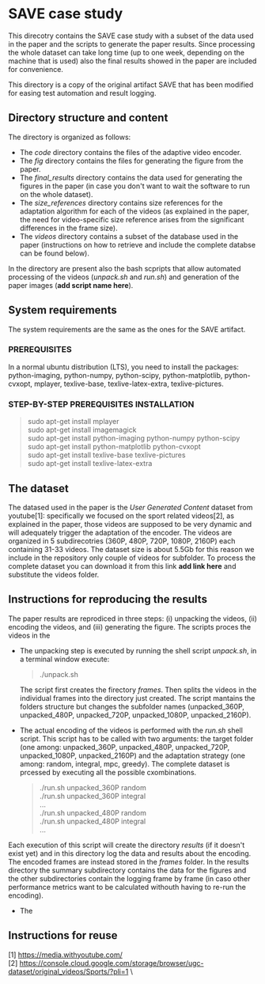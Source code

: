 # SAVE case study 
This direcotry contains the SAVE case study with a subset of the data used in the paper and the scripts to generate the paper results. Since processing the whole dataset can take long time (up to one week, depending on the machine that is used) also the final results showed in the paper are included for convenience.

This directory is a copy of the original artifact SAVE that has been modified for easing test automation and result logging.

## Directory structure and content
The directory is organized as follows:
  * The *code* directory contains the files of the adaptive video encoder.
  * The *fig* directory contains the files for generating the figure from the paper.
  * The *final_results* directory contains the data used for generating the figures in the paper (in case you don't want to wait the software to run on the whole dataset).
  * The *size_references* directory contains size references for the adaptation algorithm for each of the videos (as explained in the paper, the need for video-specific size reference arises from the significant differences in the frame size).
  * The *videos* directory contains a subset of the database used in the paper (instructions on how to retrieve and include the complete databse can be found below).
  
In the directory are present also the bash scpripts that allow automated processing of the videos (*unpack.sh* and *run.sh*) and generation of the paper images (**add script name here**).

## System requirements
The system requirements are the same as the ones for the SAVE artifact.

### PREREQUISITES
In a normal ubuntu distribution (LTS), you need to install the packages:
python-imaging, python-numpy, python-scipy, python-matplotlib, python-cvxopt, mplayer, texlive-base, texlive-latex-extra, texlive-pictures.

### STEP-BY-STEP PREREQUISITES INSTALLATION
 > sudo apt-get install mplayer \
 > sudo apt-get install imagemagick \
 > sudo apt-get install python-imaging python-numpy python-scipy \
 > sudo apt-get install python-matplotlib python-cvxopt \
 > sudo apt-get install texlive-base texlive-pictures \
 > sudo apt-get install texlive-latex-extra 

## The dataset
The datased used in the paper is the *User Generated Content* dataset from youtube[1]: specifically we focused on the sport related videos[2], as explained in the paper, those videos are supposed to be very dynamic and will adequately trigger the adaptation of the encoder. The videos are organized in 5 subdirecotries (360P, 480P, 720P, 1080P, 2160P) each containing 31-33 videos. The dataset size is about 5.5Gb for this reason we include in the repository only couple of videos for subfolder. To process the complete dataset you can download it from this link **add link here** and substitute the videos folder.

## Instructions for reproducing the results
The paper results are reprodiced in three steps: (i) unpacking the videos, (ii) encoding the videos, and (iii) generating the figure. The scripts proces the videos in the 

  * The unpacking step is executed by running the shell script *unpack.sh*, in a terminal window execute:
    > ./unpack.sh 
    
    The script first creates the firectory *frames*. Then splits the videos in the individual frames into the directory just created. The script mantains the folders structure but changes the subfolder names (unpacked_360P, unpacked_480P, unpacked_720P, unpacked_1080P, unpacked_2160P).
    
  * The actual encoding of the videos is performed with the *run.sh* shell script. This script has to be called with two arguments: the target folder (one among: unpacked_360P, unpacked_480P, unpacked_720P, unpacked_1080P, unpacked_2160P) and the adaptation strategy (one among: random, integral, mpc, greedy). The complete dataset is prcessed by executing all the possible cxombinations.
    > ./run.sh unpacked_360P random \
    > ./run.sh unpacked_360P integral \
    > ... \
    > ./run.sh unpacked_480P random \
    > ./run.sh unpacked_480P integral \
    > ... 
    
Each execution of this script will create the directory *results* (if it doesn't exist yet) and in this directory log the data and results about the encoding. The encoded frames are instead stored in the *frames* folder. In the results directory the summary subdirectory contains the data for the figures and the other subdirectories contain the logging frame by frame (in caso other performance metrics want to be calculated withouth having to re-run the encoding).

  * The 

## Instructions for reuse



[1] https://media.withyoutube.com/ \
[2] https://console.cloud.google.com/storage/browser/ugc-dataset/original_videos/Sports/?pli=1 \
